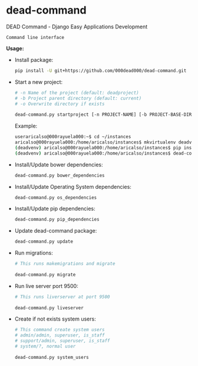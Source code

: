 # dead-command
DEAD Command - Django Easy Applications Development

`Command line interface`


**Usage:**

* Install package:
    ```bash
    pip install -U git+https://github.com/000dead000/dead-command.git
    ```
  
* Start a new project:
    ```bash
    # -n Name of the project (default: deadproject)
    # -b Project parent directory (default: current)
    # -o Overwrite directory if exists
     
    dead-command.py startproject [-n PROJECT-NAME] [-b PROJECT-BASE-DIR] [-o]
    ```
    
    Example:
    
    ```bash
    useraricalso@000rayuela000:~$ cd ~/instances
    aricalso@000rayuela000:/home/aricalso/instances$ mkvirtualenv deadvenv
    (deadvenv) aricalso@000rayuela000:/home/aricalso/instances$ pip install -U https://github.com/000dead000/dead-command.git
    (deadvenv) aricalso@000rayuela000:/home/aricalso/instances$ dead-command.py startproject -n deadtest -b ~/instances
    ```

* Install/Update bower dependencies:
    ```bash
    dead-command.py bower_dependencies
    ```

* Install/Update Operating System dependencies:
    ```bash
    dead-command.py os_dependencies
    ```

* Install/Update pip dependencies:
    ```bash
    dead-command.py pip_dependencies
    ```

* Update dead-command package:
    ```bash
    dead-command.py update
    ```
    
* Run migrations:
    ```bash
    # This runs makemigrations and migrate
     
    dead-command.py migrate
    ```

* Run live server port 9500:
    ```bash
    # This runs liverserver at port 9500
     
    dead-command.py liveserver
    ```

* Create if not exists system users:
    ```bash
    # This command create system users
    # admin/admin, superuser, is_staff
    # support/admin, superuser, is_staff
    # system/?, normal user
     
    dead-command.py system_users
    ```
